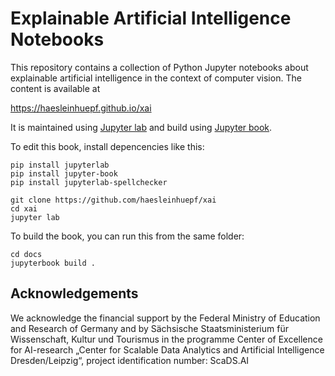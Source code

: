 # Explainable Artificial Intelligence Notebooks

This repository contains a collection of Python Jupyter notebooks about explainable artificial intelligence in the context of computer vision. The content is available at

https://haesleinhuepf.github.io/xai

It is maintained using [Jupyter lab](https://jupyterlab.readthedocs.io/en/stable/) and build using [Jupyter book](https://jupyterbook.org/intro.html).

To edit this book, install depencencies like this:

```
pip install jupyterlab
pip install jupyter-book
pip install jupyterlab-spellchecker

git clone https://github.com/haesleinhuepf/xai
cd xai
jupyter lab
```

To build the book, you can run this from the same folder:
```
cd docs
jupyterbook build .
```

## Acknowledgements

We acknowledge the financial support by the Federal Ministry of Education and Research of Germany and by Sächsische Staatsministerium für Wissenschaft, Kultur und Tourismus in the programme Center of Excellence for AI-research „Center for Scalable Data Analytics and Artificial Intelligence Dresden/Leipzig“, project identification number: ScaDS.AI
